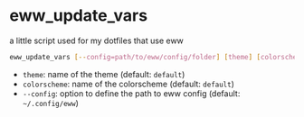 # eww_update_vars
a little script used for my dotfiles that use eww

```sh
eww_update_vars [--config=path/to/eww/config/folder] [theme] [colorscheme]
```
- `theme`: name of the theme (default: `default`)
- `colorscheme`: name of the colorscheme (default: `default`)
- `--config`: option to define the path to eww config (default: `~/.config/eww`)